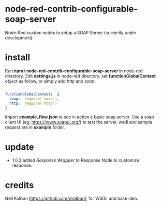 #  node-red-contrib-configurable-soap-server

Node-Red custom nodes to setup a SOAP Server (currently under development)
  
#  install

Run **npm i node-red-contrib-configurable-soap-server** in node-red directory. Edit **settings.js** in node-red directory, set **functionGlobalContext** object as follow, or simply add *http* and *soap*:

```yaml

functionGlobalContext:  {
  soap:  require('soap'),
  http:  require('http')
}

```
Import **example_flow.json** to see in action a basic soap server. Use a soap client UI (eg. https://www.soapui.org/) to test the server, wsdl and sample request are in **example** folder.

# update
- 1.0.3 added *Response Wrapper* to Response Node to customize response.

#  credits

Neil Kolban [https://github.com/nkolban], for WSDL and base idea.
